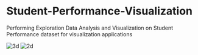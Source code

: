 # Student-Performance-Visualization
Performing Exploration Data Analysis and Visualization on Student Performance dataset for visualization applications

![3d](https://user-images.githubusercontent.com/57282214/140427314-00efe812-da15-4082-a8b5-64e80a2e9dc4.PNG)
![2d](https://user-images.githubusercontent.com/57282214/140424914-c1d6e8b7-4150-42ac-94b0-c36f9f4a046d.PNG)
